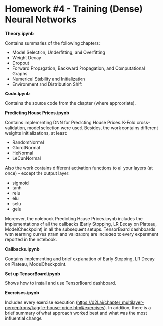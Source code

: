 # Homework #4 - Training (Dense) Neural Networks

**Theory.ipynb** 

Contains summaries of the following chapters:
 - Model Selection, Underfitting, and Overfitting
 - Weight Decay
 - Dropout
 - Forward Propagation, Backward Propagation, and Computational Graphs
 - Numerical Stability and Initialization
 - Environment and Distribution Shift

**Code.ipynb**

Contains the source code from the chapter (where appropriate).

**Predicting House Prices.ipynb**

Contains implementing DNN for Predicting House Prices. K-Fold cross-validation, model selection were used. Besides, the work contains different weights initializations, at least:
- RandomNormal 
- GlorotNormal
- HeNormal
- LeCunNormal

Also the work contains different activation functions to all your layers (at once) - except the output layer: 
- sigmoid
- tanh
- relu
- elu
- selu
- gelu

Moreover, the notebook Predicting House Prices.ipynb includes the implementations of all the callbacks (Early Stopping, LR Decay on Plateau, ModelCheckpoint) in all the subsequent setups.
TensorBoard dashboards with learning curves (train and validation) are included to every experiment reported in the notebook.

**Callbacks.ipynb**

Contains implementing and brief explanation of Early Stopping, LR Decay on Plateau, ModelCheckpoint.

**Set up TensorBoard.ipynb**

Shows how to install and use TensorBoard dashboard.

**Exercises.ipynb**

Includes every exercise execution (https://d2l.ai/chapter_multilayer-perceptrons/kaggle-house-price.html#exercises). In addition, there is a brief summary of what approach worked best and what was the most influential change.

